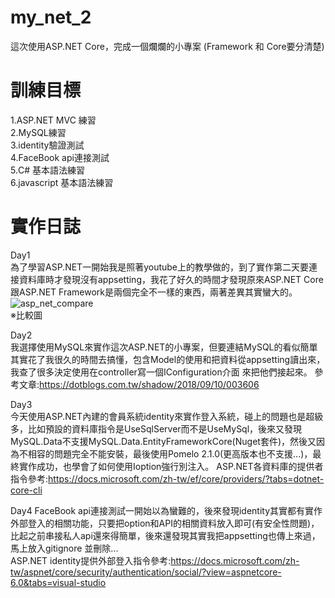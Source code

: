 # my_net_2  
這次使用ASP.NET Core，完成一個爛爛的小專案 (Framework 和 Core要分清楚) 
# 訓練目標
1.ASP.NET MVC 練習  
2.MySQL練習  
3.identity驗證測試  
4.FaceBook api連接測試  
5.C# 基本語法練習  
6.javascript 基本語法練習  
# 實作日誌  

Day1  
為了學習ASP.NET一開始我是照著youtube上的教學做的，到了實作第二天要連接資料庫時才發現沒有appsetting，我花了好久的時間才發現原來ASP.NET Core跟ASP.NET Framework是兩個完全不一樣的東西，兩著差異其實蠻大的。  
![asp_net_compare](https://user-images.githubusercontent.com/32414355/143891954-df6a223c-66af-4227-9579-7778ca586af3.png)  
※比較圖  

Day2  
我選擇使用MySQL來實作這次ASP.NET的小專案，但要連結MySQL的看似簡單其實花了我很久的時間去搞懂，包含Model的使用和把資料從appsetting讀出來，我查了很多決定使用在controller寫一個IConfiguration介面
來把他們接起來。 
參考文章:https://dotblogs.com.tw/shadow/2018/09/10/003606  

Day3  
今天使用ASP.NET內建的會員系統identity來實作登入系統，碰上的問題也是超級多，比如預設的資料庫指令是UseSqlServer而不是UseMySql，後來又發現MySQL.Data不支援MySQL.Data.EntityFrameworkCore(Nuget套件)，然後又因為不相容的問題完全不能安裝，最後使用Pomelo 2.1.0(更高版本也不支援...)，最終實作成功，也學會了如何使用Ioption強行別注入。 
ASP.NET各資料庫的提供者指令參考:https://docs.microsoft.com/zh-tw/ef/core/providers/?tabs=dotnet-core-cli  

Day4
FaceBook api連接測試一開始以為蠻難的，後來發現identity其實都有實作外部登入的相關功能，只要把option和API的相關資料放入即可(有安全性問題)，比起之前串接私人api還來得簡單，後來還發現其實我把appsetting也傳上來過，馬上放入gitignore 並刪除...    
ASP.NET identity提供外部登入指令參考:https://docs.microsoft.com/zh-tw/aspnet/core/security/authentication/social/?view=aspnetcore-6.0&tabs=visual-studio  
